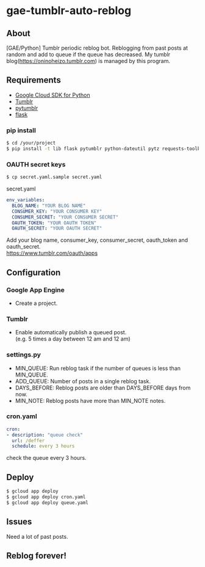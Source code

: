# gae-tumblr-auto-reblog

## About
[GAE/Python] Tumblr periodic reblog bot.
Reblogging from past posts at random and add to queue if the queue has decreased.
My tumblr blog(https://oninoheizo.tumblr.com) is managed by this program.

## Requirements
- [Google Cloud SDK for Python][]
- [Tumblr][]
- [pytumblr][]
- [flask][]

### pip install
```bash
$ cd /your/project
$ pip install -t lib flask pytumblr python-dateutil pytz requests-toolbelt
```

### OAUTH secret keys
```bash
$ cp secret.yaml.sample secret.yaml
```
secret.yaml
```yaml
env_variables:
  BLOG_NAME: "YOUR BLOG NAME"
  CONSUMER_KEY: "YOUR CONSUMER KEY"
  CONSUMER_SECRET: "YOUR CONSUMER SECRET"
  OAUTH_TOKEN: "YOUR OAUTH TOKEN"
  OAUTH_SECRET: "YOUR OAUTH SECRET"
```
Add your blog name, consumer_key, consumer_secret, oauth_token and oauth_secret.  
https://www.tumblr.com/oauth/apps

## Configuration
### Google App Engine
- Create a project.
### Tumblr
- Enable automatically publish a queued post.  
(e.g. 5 times a day between 12 am and 12 am)
### settings.py
- MIN_QUEUE: Run reblog task if the number of queues is less than MIN_QUEUE.
- ADD_QUEUE: Number of posts in a single reblog task.
- DAYS_BEFORE: Reblog posts are older than DAYS_BEFORE days from now.
- MIN_NOTE: Reblog posts have more than MIN_NOTE notes.
### cron.yaml
```yaml
cron:
- description: "queue check"
  url: /deffer
  schedule: every 3 hours
```
check the queue every 3 hours.

## Deploy
```bash
$ gcloud app deploy
$ gcloud app deploy cron.yaml
$ gcloud app deploy queue.yaml
```

## Issues
Need a lot of past posts.

## Reblog forever!

[Tumblr]: https://www.tumblr.com/
[Google Cloud SDK for Python]: https://cloud.google.com/appengine/docs/standard/python/download
[pytumblr]: https://github.com/tumblr/pytumblr
[flask]: http://flask.pocoo.org/


